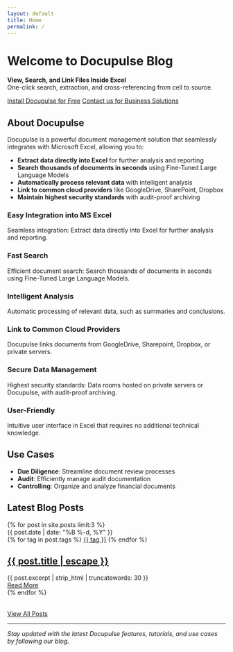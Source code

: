 ```yaml
---
layout: default
title: Home
permalink: /
---
```


<div class="hero">
  <h1>Welcome to Docupulse Blog</h1>
  <p class="hero-subtitle">
    <strong>View, Search, and Link Files Inside Excel</strong><br>
    One-click search, extraction, and cross-referencing from cell to source.
  </p>
  <div class="cta-buttons">
    <a href="https://docupulse.org" class="btn btn-primary">Install Docupulse for Free</a>
    <a href="https://docupulse.org" class="btn btn-secondary">Contact us for Business Solutions</a>
  </div>
</div>

## About Docupulse

Docupulse is a powerful document management solution that seamlessly integrates with Microsoft Excel, allowing you to:

- **Extract data directly into Excel** for further analysis and reporting
- **Search thousands of documents in seconds** using Fine-Tuned Large Language Models
- **Automatically process relevant data** with intelligent analysis
- **Link to common cloud providers** like GoogleDrive, SharePoint, Dropbox
- **Maintain highest security standards** with audit-proof archiving

<div class="features">
  <div class="feature-card">
    <h3>Easy Integration into MS Excel</h3>
    <p>Seamless integration: Extract data directly into Excel for further analysis and reporting.</p>
  </div>
  
  <div class="feature-card">
    <h3>Fast Search</h3>
    <p>Efficient document search: Search thousands of documents in seconds using Fine-Tuned Large Language Models.</p>
  </div>
  
  <div class="feature-card">
    <h3>Intelligent Analysis</h3>
    <p>Automatic processing of relevant data, such as summaries and conclusions.</p>
  </div>
  
  <div class="feature-card">
    <h3>Link to Common Cloud Providers</h3>
    <p>Docupulse links documents from GoogleDrive, Sharepoint, Dropbox, or private servers.</p>
  </div>
  
  <div class="feature-card">
    <h3>Secure Data Management</h3>
    <p>Highest security standards: Data rooms hosted on private servers or Docupulse, with audit-proof archiving.</p>
  </div>
  
  <div class="feature-card">
    <h3>User-Friendly</h3>
    <p>Intuitive user interface in Excel that requires no additional technical knowledge.</p>
  </div>
</div>

## Use Cases

- **Due Diligence**: Streamline document review processes
- **Audit**: Efficiently manage audit documentation
- **Controlling**: Organize and analyze financial documents

## Latest Blog Posts

<div class="post-list">
  {% for post in site.posts limit:3 %}
    <article class="post-item">
      <div class="post-meta">
        <span class="post-date">{{ post.date | date: "%B %-d, %Y" }}</span>
        <div class="post-tags">
          {% for tag in post.tags %}
            <a href="/tags/{{ tag | slugify }}" class="tag">{{ tag }}</a>
          {% endfor %}
        </div>
      </div>
      <h2 class="post-title">
        <a href="{{ post.url | relative_url }}">{{ post.title | escape }}</a>
      </h2>
      <div class="post-excerpt">
        {{ post.excerpt | strip_html | truncatewords: 30 }}
      </div>
      <a href="{{ post.url | relative_url }}" class="btn btn-primary">Read More</a>
    </article>
  {% endfor %}
</div>

<div class="text-center" style="margin-top: 2rem;">
  <a href="{{ '/blog' | relative_url }}" class="btn btn-secondary">View All Posts</a>
</div>

---

*Stay updated with the latest Docupulse features, tutorials, and use cases by following our blog.*
